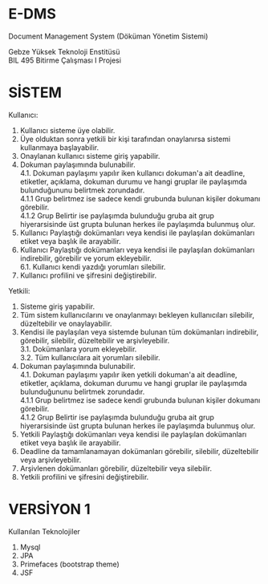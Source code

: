 E-DMS
=====

Document Management System (Döküman Yönetim Sistemi)

Gebze Yüksek Teknoloji Enstitüsü<br>
BIL 495 Bitirme Çalışması I Projesi

SİSTEM
======
Kullanıcı:<br>
1. Kullanıcı sisteme üye olabilir. <br>
2. Üye olduktan sonra yetkili bir kişi tarafından onaylanırsa sistemi kullanmaya başlayabilir.<br>
3. Onaylanan kullanıcı sisteme giriş yapabilir. <br>
4. Dokuman paylaşımında bulunabilir.<br>
  4.1. Dokuman paylaşımı yapılır iken kullanıcı dokuman'a ait deadline, etiketler, açıklama, dokuman durumu ve hangi gruplar ile paylaşımda bulunduğununu belirtmek zorundadır.<br>
    4.1.1 Grup belirtmez ise sadece kendi grubunda bulunan kişiler dokumanı görebilir. <br>
    4.1.2 Grup Belirtir ise paylaşımda bulunduğu gruba ait grup hiyerarsisinde üst grupta bulunan herkes ile paylaşımda bulunmuş olur.<br>
5. Kullanıcı Paylaştığı dokümanları veya kendisi ile paylaşılan dokümanları etiket veya başlık ile arayabilir.<br>
6. Kullanıcı Paylaştığı dokümanları veya kendisi ile paylaşılan dokümanları indirebilir, görebilir ve yorum ekleyebilir.<br>
  6.1. Kullanıcı kendi yazdığı yorumları silebilir. <br>
7. Kullanıcı profilini ve şifresini değiştirebilir.<br>

Yetkili:<br>
1. Sisteme giriş yapabilir.<br>
2. Tüm sistem kullanıcılarını ve onaylanmayı bekleyen kullanıcıları silebilir, düzeltebilir ve onaylayabilir.<br>
3. Kendisi ile paylaşılan veya sistemde bulunan tüm dokümanları indirebilir, görebilir, silebilir, düzeltebilir ve arşivleyebilir.<br>
  3.1. Dokümanlara yorum ekleyebilir.<br>
  3.2. Tüm kullanıcılara ait yorumları silebilir.<br>
4. Dokuman paylaşımında bulunabilir.<br>
  4.1. Dokuman paylaşımı yapılır iken yetkili dokuman'a ait deadline, etiketler, açıklama, dokuman durumu ve hangi gruplar ile paylaşımda bulunduğununu belirtmek zorundadır.<br>
    4.1.1 Grup belirtmez ise sadece kendi grubunda bulunan kişiler dokumanı görebilir. <br>
    4.1.2 Grup Belirtir ise paylaşımda bulunduğu gruba ait grup hiyerarsisinde üst grupta bulunan herkes ile paylaşımda bulunmuş olur.<br>
5. Yetkili Paylaştığı dokümanları veya kendisi ile paylaşılan dokümanları etiket veya başlık ile arayabilir.<br>
6. Deadline da tamamlanamayan dokümanları görebilir, silebilir, düzeltebilir veya arşivleyebilir.<br>
7. Arşivlenen dokümanları görebilir, düzeltebilir veya silebilir.<br>
8. Yetkili profilini ve şifresini değiştirebilir.<br>

VERSİYON 1
==========
Kullanılan Teknolojiler<br>
1. Mysql<br>
2. JPA<br>
3. Primefaces (bootstrap theme)<br>
4. JSF<br>

